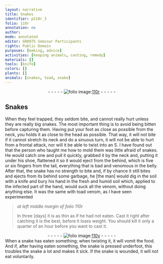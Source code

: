 ```yaml
---
layout: narrative
title: Snakes
identifier: p110r_3
folio: 110r
annotation: no
author:
mode: annotated
editor: GR8975 Seminar Participants
rights: Public Domain
purposes: [making, advice]
activities: [keeping animals, casting, remedy]
materials: []
tools: [knife]
colors: []
plants: []
animals: [snakes, toad, snake]
---
```


 <div class="folio" align="center">- - - - - <a href="http://gallica.bnf.fr/ark:/12148/btv1b10500001g/f225.image" target="_blank"><img src="https://cu-mkp.github.io/GR8975-edition/assets/photo-icon.png" alt="folio image: " style="display:inline-block; margin-bottom:-3px;"/>110r</a> - - - - - </div>   <span class="activity"></span> <span class="activity"></span> <span class="activity"></span> 

## Snakes

 
When they feel trapped, they seldom bite, and cannot really hurt unless they are really big <span class="animal">snakes</span>. The most important thing is to avoid being bitten before capturing them. Having put your foot as close as possible from the neck, you holds it as close to the head as possible. That way, it will not bite if it cannot stretch its neck and do a sinuous turn, it will not be able to hurt from a frontal attack, nor will it be able to twist into an S. I have found out that the person who taught me how to mold them was little afraid of snakes. He would catch one and pull it quickly, grabbed it by the neck and, putting it under his shoe, flattened it so it would eject from the behind, which is five or six <span class="unit">fingers</span> from the tail, everything that is bad and venomous in the belly. After that, the snake has no strength to bite and, if by chance it still bites and ejects from its behind some garbage, he [the man] would dig in the soil with a <span class="tool">knife</span> and bury his hand in the fresh and humid soil which, applied to the infected part of the hand, would suck all the venom, without doing anything else. It was the same with <span class="animal">toad</span> venom, as I have seen experimented
 
> *at left middle margin of folio 110r*
> 
>  In three [days] it is as thin as if he had not eaten. Cast it right after catching it is the best, before it loses weight. You should kill it only a quarter of an <span class="time">hour</span> before you want to cast it.
 <div class="folio" align="center">- - - - - <a href="http://gallica.bnf.fr/ark:/12148/btv1b10500001g/f226.image" target="_blank"><img src="https://cu-mkp.github.io/GR8975-edition/assets/photo-icon.png" alt="folio image: " style="display:inline-block; margin-bottom:-3px;"/>110v</a> - - - - - </div> 
When a <span class="animal">snake</span> has eaten something; when twisting it, it will vomit the food. And if, after having eaten something, the <span class="animal">snake</span> is pressed underfoot, this troubles the <span class="animal">snake</span> a lot and makes it sick. If the <span class="animal">snake</span> is wounded, it will not eat voluntarily.
 